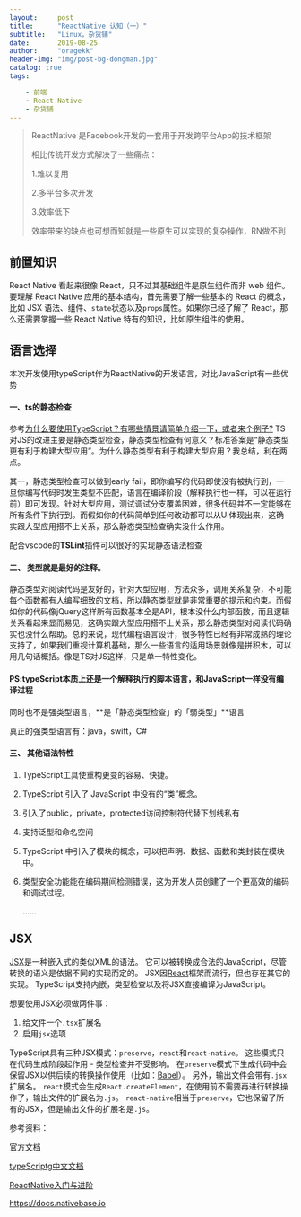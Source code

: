 ```yaml
---
layout:     post
title:      "ReactNative 认知（一）"
subtitle:   "Linux，杂货铺"
date:       2019-08-25
author:     "oragekk"
header-img: "img/post-bg-dongman.jpg"
catalog: true
tags:

    - 前端
    - React Native
    - 杂货铺
---
```




> ReactNative 是Facebook开发的一套用于开发跨平台App的技术框架
>
> 相比传统开发方式解决了一些痛点：
>
> 1.难以复用
>
> 2.多平台多次开发
>
> 3.效率低下
>
> 效率带来的缺点也可想而知就是一些原生可以实现的复杂操作，RN做不到



## 前置知识

React Native 看起来很像 React，只不过其基础组件是原生组件而非 web 组件。要理解 React Native 应用的基本结构，首先需要了解一些基本的 React 的概念，比如 JSX 语法、组件、`state`状态以及`props`属性。如果你已经了解了 React，那么还需要掌握一些 React Native 特有的知识，比如原生组件的使用。

## 语言选择

本次开发使用typeScript作为ReactNative的开发语言，对比JavaScript有一些优势

#### 一、ts的静态检查

参考[为什么要使用TypeScript？有哪些情景请简单介绍一下，或者来个例子?](https://www.zhihu.com/question/64563945)
TS对JS的改进主要是静态类型检查，静态类型检查有何意义？标准答案是“静态类型更有利于构建大型应用”。为什么静态类型有利于构建大型应用？我总结，利在两点。

其一，静态类型检查可以做到early fail，即你编写的代码即使没有被执行到，一旦你编写代码时发生类型不匹配，语言在编译阶段（解释执行也一样，可以在运行前）即可发现。针对大型应用，测试调试分支覆盖困难，很多代码并不一定能够在所有条件下执行到。而假如你的代码简单到任何改动都可以从UI体现出来，这确实跟大型应用搭不上关系，那么静态类型检查确实没什么作用。

配合vscode的**TSLint**插件可以很好的实现静态语法检查



#### 二、 类型就是最好的注释。
静态类型对阅读代码是友好的，针对大型应用，方法众多，调用关系复杂，不可能每个函数都有人编写细致的文档，所以静态类型就是非常重要的提示和约束。而假如你的代码像jQuery这样所有函数基本全是API，根本没什么内部函数，而且逻辑关系看起来显而易见，这确实跟大型应用搭不上关系，那么静态类型对阅读代码确实也没什么帮助。总的来说，现代编程语言设计，很多特性已经有非常成熟的理论支持了，如果我们重视计算机基础，那么一些语言的适用场景就像是拼积木，可以用几句话概括。像是TS对JS这样，只是单一特性变化。

#### PS:typeScript本质上还是一个解释执行的脚本语言，和JavaScript一样没有编译过程

同时也不是强类型语言，**是「静态类型检查」的「弱类型」**语言

真正的强类型语言有：java，swift，C#



#### 三、 其他语法特性

1. TypeScript工具使重构更变的容易、快捷。

2. TypeScript 引入了 JavaScript 中没有的“类”概念。

3. 引入了public，private，protected访问控制符代替下划线私有

4. 支持泛型和命名空间

5. TypeScript 中引入了模块的概念，可以把声明、数据、函数和类封装在模块中。

6. 类型安全功能能在编码期间检测错误，这为开发人员创建了一个更高效的编码和调试过程。

   ……

## JSX

[JSX](https://facebook.github.io/jsx/)是一种嵌入式的类似XML的语法。 它可以被转换成合法的JavaScript，尽管转换的语义是依据不同的实现而定的。 JSX因[React](https://reactjs.org/)框架而流行，但也存在其它的实现。 TypeScript支持内嵌，类型检查以及将JSX直接编译为JavaScript。

想要使用JSX必须做两件事：

1. 给文件一个`.tsx`扩展名
2. 启用`jsx`选项

TypeScript具有三种JSX模式：`preserve`，`react`和`react-native`。 这些模式只在代码生成阶段起作用 - 类型检查并不受影响。 在`preserve`模式下生成代码中会保留JSX以供后续的转换操作使用（比如：[Babel](https://babeljs.io/)）。 另外，输出文件会带有`.jsx`扩展名。 `react`模式会生成`React.createElement`，在使用前不需要再进行转换操作了，输出文件的扩展名为`.js`。 `react-native`相当于`preserve`，它也保留了所有的JSX，但是输出文件的扩展名是`.js`。



参考资料：

[官方文档](https://reactnative.cn/docs/layout-props/#justifycontent)

[typeScriptg中文文档](https://www.tslang.cn/docs/home.html)

[ReactNative入门与进阶](https://www.imooc.com/video/14286)

[https://docs.nativebase.io ]([https://docs.nativebase.io](https://docs.nativebase.io/))



